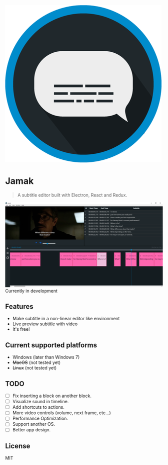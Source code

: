![jamak](https://github.com/Heeryong-Kang/jamak/blob/master/jamak-icon.png?raw=true)
# Jamak
> A subtitle editor built with Electron, React and Redux.

![screenshot](https://github.com/Heeryong-Kang/jamak/blob/master/screenshot.PNG?raw=true)
Currently in development

## Features
* Make subtitle in a non-linear editor like environment
* Live preview subtitle with video
* It's free!

## Current supported platforms
* Windows (later than Windows 7)
* <del>MacOS</del> (not tested yet)
* <del>Linux</del> (not tested yet)

## TODO
* [ ] Fix inserting a block on another block.
* [ ] Visualize sound in timeline.
* [ ] Add shortcuts to actions.
* [ ] More video controls (volume, next frame, etc...)
* [ ] Performance Optimization.
* [ ] Support another OS.
* [ ] Better app design.

## License
MIT
